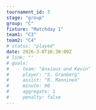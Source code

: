 ```yaml
---
tournament_id: 3
stage: "group"
group: "C"
fixture: "Matchday 1"
team1: "C3"
team2: "C4"
# status: "played"
date: 2026-3-8T16:30:00Z
# link: ""
# goals:
#   - team: "Anxious and Kevin"
#     player: "S. Granberg"
#     assist: "R. Manninen"
#     minute: 90
#     aggregate: 1
#     penalty: false
---
```

